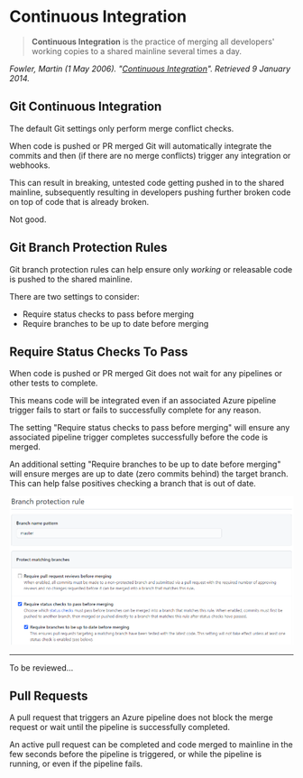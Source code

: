 # Continuous Integration

> **Continuous Integration** is the practice of merging all developers' working copies to a shared mainline several times a day.

*Fowler, Martin (1 May 2006). "[Continuous Integration](https://martinfowler.com/articles/continuousIntegration.html)". Retrieved 9 January 2014.*

## Git Continuous Integration

The default Git settings only perform merge conflict checks. 

When code is pushed or PR merged Git will automatically integrate the commits and then (if there are no merge conflicts) trigger any integration or webhooks.

This can result in breaking, untested code getting pushed in to the shared mainline, subsequently resulting in developers pushing further broken code on top of code that is already broken.

Not good.

## Git Branch Protection Rules

Git branch protection rules can help ensure only *working* or releasable code is pushed to the shared mainline.

There are two settings to consider:

- Require status checks to pass before merging
- Require branches to be up to date before merging

## Require Status Checks To Pass

When code is pushed or PR merged Git does not wait for any pipelines or other tests to complete. 

This means code will be integrated even if an associated Azure pipeline trigger fails to start or fails to successfully complete for any reason.

The setting "Require status checks to pass before merging" will ensure any associated pipeline trigger completes successfully before the code is merged.

An additional setting "Require branches to be up to date before merging" will ensure merges are up to date (zero commits behind) the target branch. This can help false positives checking a branch that is out of date. 

![Git branch protection status check settings](git-pipeline-status-check.png)


---
To be reviewed...

## Pull Requests

A pull request that triggers an Azure pipeline does not block the merge request or wait until the pipeline is successfully completed. 

An active pull request can be completed and code merged to mainline in the few seconds before the pipeline is triggered, or while the pipeline is running, or even if the pipeline fails.



